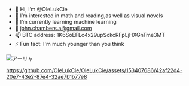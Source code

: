 - 👋 Hi, I’m @OleLukCie
- 👀 I’m interested in math and reading,as well as visual novels
- 🌱 I’m currently learning machine learning
- 💞️ john.chambers.a@gmail.com
- 📫 BTC address:    1K6SoEFLc4x29upSckcRFpLjHXGnTme3MT
- ⚡ Fun fact: I'm much younger than you think

![アーリャ](https://github.com/OleLukCie/OleLukCie/assets/153407686/883f4827-e0f0-47bd-98eb-5dabcbab208a)


https://github.com/OleLukCie/OleLukCie/assets/153407686/42af22d4-20e7-43e2-87e4-32ae7b1b77e8

